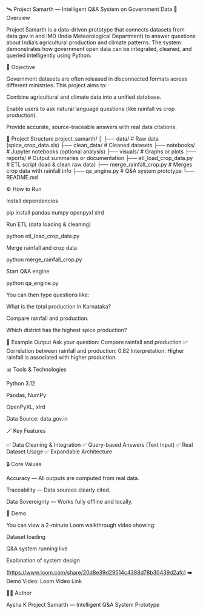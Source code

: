 🛰️ Project Samarth — Intelligent Q&A System on Government Data
📘 Overview

Project Samarth is a data-driven prototype that connects datasets from data.gov.in and IMD (India Meteorological Department) to answer questions about India’s agricultural production and climate patterns.
The system demonstrates how government open data can be integrated, cleaned, and queried intelligently using Python.

🎯 Objective

Government datasets are often released in disconnected formats across different ministries.
This project aims to:

Combine agricultural and climate data into a unified database.

Enable users to ask natural language questions (like rainfall vs crop production).

Provide accurate, source-traceable answers with real data citations.

🧩 Project Structure
project_samarth/
│
├── data/                     # Raw data (spice_crop_data.xls)
├── clean_data/               # Cleaned datasets
├── notebooks/                # Jupyter notebooks (optional analysis)
├── visuals/                  # Graphs or plots
├── reports/                  # Output summaries or documentation
├── etl_load_crop_data.py     # ETL script (load & clean raw data)
├── merge_rainfall_crop.py    # Merges crop data with rainfall info
├── qa_engine.py              # Q&A system prototype
└── README.md

⚙️ How to Run

Install dependencies

pip install pandas numpy openpyxl xlrd


Run ETL (data loading & cleaning)

python etl_load_crop_data.py


Merge rainfall and crop data

python merge_rainfall_crop.py


Start Q&A engine

python qa_engine.py


You can then type questions like:

What is the total production in Karnataka?

Compare rainfall and production.

Which district has the highest spice production?

🧠 Example Output
Ask your question: Compare rainfall and production
📈 Correlation between rainfall and production: 0.82
Interpretation: Higher rainfall is associated with higher production.

📊 Tools & Technologies

Python 3.12

Pandas, NumPy

OpenPyXL, xlrd

Data Source: data.gov.in

🪄 Key Features

✅ Data Cleaning & Integration
✅ Query-based Answers (Text Input)
✅ Real Dataset Usage
✅ Expandable Architecture

🔒 Core Values

Accuracy — All outputs are computed from real data.

Traceability — Data sources clearly cited.

Data Sovereignty — Works fully offline and locally.

🎥 Demo

You can view a 2-minute Loom walkthrough video showing:

Dataset loading

Q&A system running live

Explanation of system design

(https://www.loom.com/share/20d8e39d29514c4388d78b30439d2afc)
➡️ Demo Video: Loom Video Link

👩‍💻 Author

Aysha K
Project Samarth — Intelligent Q&A System Prototype
